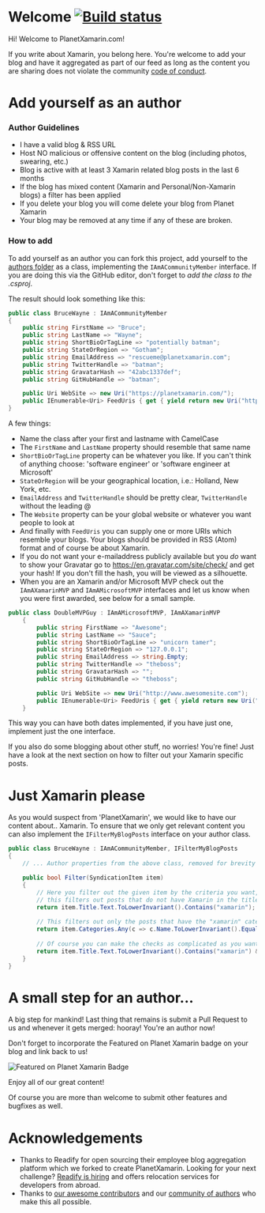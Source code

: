 # Welcome [![Build status](https://ci.appveyor.com/api/projects/status/lpkmo9pftmku26ck?svg=true)](https://ci.appveyor.com/project/ghuntley/planetxamarin)

Hi! Welcome to PlanetXamarin.com!

If you write about Xamarin, you belong here. You're welcome to add your blog and have it aggregated as part of our feed as long as the content you are sharing does not violate the community [code of conduct](https://github.com/planetxamarin/planetxamarin/blob/master/CODE_OF_CONDUCT.md).

# Add yourself as an author

### Author Guidelines
- I have a valid blog & RSS URL
- Host NO malicious or offensive content on the blog (including photos, swearing, etc.)
- Blog is active with at least 3 Xamarin related blog posts in the last 6 months
- If the blog has mixed content (Xamarin and Personal/Non-Xamarin blogs) a filter has been applied
- If you delete your blog you will come delete your blog from Planet Xamarin
- Your blog may be removed at any time if any of these are broken.

### How to add

To add yourself as an author you can fork this project, add yourself to the [authors folder](https://github.com/planetxamarin/planetxamarin/tree/master/src/Firehose.Web/Authors) as a class, implementing the `IAmACommunityMember` interface. If you are doing this via the GitHub editor, don't forget to _add the class to the .csproj_.

The result should look something like this:

``` csharp
public class BruceWayne : IAmACommunityMember
{
    public string FirstName => "Bruce";
    public string LastName => "Wayne";
    public string ShortBioOrTagLine => "potentially batman";
    public string StateOrRegion => "Gotham";
    public string EmailAddress => "rescueme@planetxamarin.com";
    public string TwitterHandle => "batman";
    public string GravatarHash => "42abc1337def";
    public string GitHubHandle => "batman";

    public Uri WebSite => new Uri("https://planetxamarin.com/");
    public IEnumerable<Uri> FeedUris { get { yield return new Uri("https://planetxamarin.com/rss"); } }
}
```

A few things: 
- Name the class after your first and lastname with CamelCase
- The `FirstName` and `LastName` property should resemble that same name
- `ShortBioOrTagLine` property can be whatever you like. If you can't think of anything choose: 'software engineer' or 'software engineer at Microsoft'
- `StateOrRegion` will be your geographical location, i.e.: Holland, New York, etc.
- `EmailAddress` and `TwitterHandle` should be pretty clear, `TwitterHandle` without the leading @
- The `Website` property can be your global website or whatever you want people to look at
- And finally with `FeedUris` you can supply one or more URIs which resemble your blogs. Your blogs should be provided in RSS (Atom) format and of course be about Xamarin. 
- If you do not want your e-mailaddress publicly available but you _do_ want to show your Gravatar go to https://en.gravatar.com/site/check/ and get your hash! If you don't fill the hash, you will be viewed as a silhouette.
- When you are an Xamarin and/or Microsoft MVP check out the `IAmAXamarinMVP` and `IAmAMicrosoftMVP` interfaces and let us know when you were first awarded, see below for a small sample.

``` csharp
public class DoubleMVPGuy : IAmAMicrosoftMVP, IAmAXamarinMVP
    {
        public string FirstName => "Awesome";
        public string LastName => "Sauce";
        public string ShortBioOrTagLine => "unicorn tamer";
        public string StateOrRegion => "127.0.0.1";
        public string EmailAddress => string.Empty;
        public string TwitterHandle => "theboss";
        public string GravatarHash => "";
        public string GitHubHandle => "theboss";

        public Uri WebSite => new Uri("http://www.awesomesite.com");
        public IEnumerable<Uri> FeedUris { get { yield return new Uri("http://www.awesomesite.com/feed/"); } }
    }
```

This way you can have both dates implemented, if you have just one, implement just the one interface.

If you also do some blogging about other stuff, no worries! You're fine! Just have a look at the next section on how to filter out your Xamarin specific posts.

# Just Xamarin please

As you would suspect from 'PlanetXamarin', we would like to have our content about.. Xamarin. To ensure that we only get relevant content you can also implement the `IFilterMyBlogPosts` interface on your author class.

``` csharp
public class BruceWayne : IAmACommunityMember, IFilterMyBlogPosts
{
    // ... Author properties from the above class, removed for brevity

    public bool Filter(SyndicationItem item)
    {
        // Here you filter out the given item by the criteria you want, i.e.
        // this filters out posts that do not have Xamarin in the title
        return item.Title.Text.ToLowerInvariant().Contains("xamarin");
        
        // This filters out only the posts that have the "xamarin" category
        return item.Categories.Any(c => c.Name.ToLowerInvariant().Equals("xamarin"));
        
        // Of course you can make the checks as complicated as you want and combine some stuff
        return item.Title.Text.ToLowerInvariant().Contains("xamarin") && item.Categories.Any(c => c.Name.ToLowerInvariant().Equals("xamarin"));
    }
}
```

# A small step for an author...

A big step for mankind! Last thing that remains is submit a Pull Request to us and whenever it gets merged: hooray! You're an author now!

Don't forget to incorporate the Featured on Planet Xamarin badge on your blog and link back to us!


![Featured on Planet Xamarin Badge](https://www.planetxamarin.com/Content/img/planetxamarin-featured-badge.png)

Enjoy all of our great content! 

Of course you are more than welcome to submit other features and bugfixes as well.

# Acknowledgements
* Thanks to Readify for open sourcing their employee blog aggregation platform which we forked to create PlanetXamarin. Looking for your next challenge? [Readify is hiring](https://join.readify.net/?source=StaffReferral&campaign=geoffrey.huntley) and offers relocation services for developers from abroad.
* Thanks to [our awesome contributors](https://github.com/planetxamarin/planetxamarin/graphs/contributors) and our [community of authors](https://github.com/planetxamarin/planetxamarin/tree/master/src/Firehose.Web/Authors) who make this all possible.
